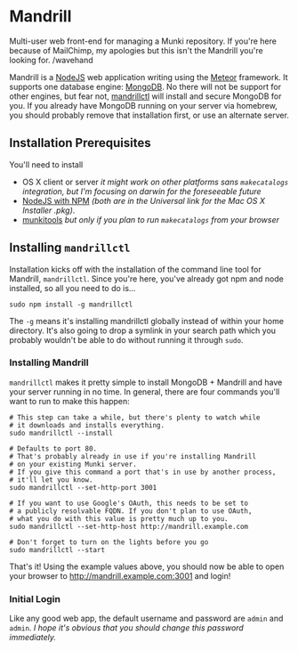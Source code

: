 Mandrill
========

Multi-user web front-end for managing a Munki repository. If you're here because of MailChimp, my apologies but this isn't the Mandrill you're looking for. /wavehand


Mandrill is a [NodeJS](http://nodejs.org/) web application writing using the [Meteor](https://www.meteor.com/) framework. It supports one database engine: [MongoDB](http://www.mongodb.com/). No there will not be support for other engines, but fear not, [mandrillctl](https://github.com/wollardj/mandrillctl) will install and secure MongoDB for you. If you already have MongoDB running on your server via homebrew, you should probably remove that installation first, or use an alternate server.

## Installation Prerequisites
You'll need to install

 * OS X client or server _it might work on other platforms sans `makecatalogs` integration, but I'm focusing on darwin for the foreseeable future_
 * [NodeJS with NPM](http://nodejs.org/download/) _(both are in the Universal link for the Mac OS X Installer .pkg)_.
 * [munkitools](http://munkibuilds.org/) _but only if you plan to run `makecatalogs` from your browser_

## Installing `mandrillctl`
Installation kicks off with the installation of the command line tool for Mandrill, `mandrillctl`. Since you're here, you've already got npm and node installed, so all you need to do is...


	sudo npm install -g mandrillctl


The `-g` means it's installing mandrillctl globally instead of within your home directory. It's also going to drop a symlink in your search path which you probably wouldn't be able to do without running it through `sudo`.

### Installing Mandrill
`mandrillctl` makes it pretty simple to install MongoDB + Mandrill and have your server running in no time. In general, there are four commands you'll want to run to make this happen:



	# This step can take a while, but there's plenty to watch while
	# it downloads and installs everything.
	sudo mandrillctl --install
	
	# Defaults to port 80.
	# That's probably already in use if you're installing Mandrill
	# on your existing Munki server.
	# If you give this command a port that's in use by another process,
	# it'll let you know.
	sudo mandrillctl --set-http-port 3001
	
	# If you want to use Google's OAuth, this needs to be set to
	# a publicly resolvable FQDN. If you don't plan to use OAuth,
	# what you do with this value is pretty much up to you.
	sudo mandrillctl --set-http-host http://mandrill.example.com

	# Don't forget to turn on the lights before you go
	sudo mandrillctl --start

That's it! Using the example values above, you should now be able to open your browser to http://mandrill.example.com:3001 and login!

### Initial Login
Like any good web app, the default username and password are `admin` and `admin`. _I hope it's obvious that you should change this password immediately._
